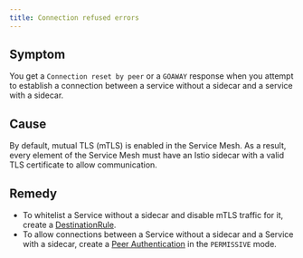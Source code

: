 ```yaml
---
title: Connection refused errors
---
```


## Symptom

You get a `Connection reset by peer` or a `GOAWAY` response when you attempt to establish a connection between a service without a sidecar and a service with a sidecar.

## Cause

By default, mutual TLS (mTLS) is enabled in the Service Mesh. As a result, every element of the Service Mesh must have an Istio sidecar with a valid TLS certificate to allow communication.

## Remedy

- To whitelist a Service without a sidecar and disable mTLS traffic for it, create a [DestinationRule](https://istio.io/docs/reference/config/networking/destination-rule/).
- To allow connections between a Service without a sidecar and a Service with a sidecar, create a [Peer Authentication](https://istio.io/latest/docs/reference/config/security/peer_authentication/) in the `PERMISSIVE` mode.

